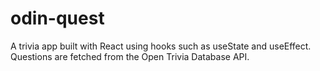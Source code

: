 # odin-quest

A trivia app built with React using hooks such as useState and useEffect. Questions are fetched from the Open Trivia Database API.

